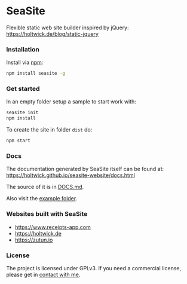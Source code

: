 # SeaSite

Flexible static web site builder inspired by jQuery:
<https://holtwick.de/blog/static-jquery>

### Installation

Install via [npm](https://www.npmjs.com/package/seasite):

```sh
npm install seasite -g
```

### Get started

In an empty folder setup a sample to start work with:

```sh
seasite init
npm install
```

To create the site in folder `dist` do:

```sh
npm start
```

### Docs

The documentation generated by SeaSite itself can be found at: <https://holtwick.github.io/seasite-website/docs.html> 

The source of it is in [DOCS.md](DOCS.md).

Also visit the [example folder](example/).

### Websites built with SeaSite

- <https://www.receipts-app.com>
- <https://holtwick.de>
- <https://zutun.io>

### License

The project is licensed under GPLv3. If you need a commercial license, please get in [contact with me](https://holtwick.de/support).

